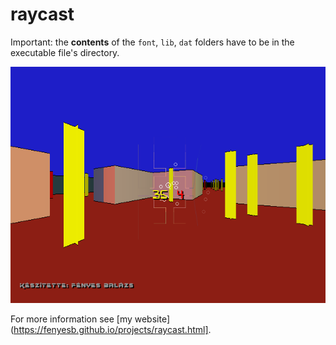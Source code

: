 # raycast

Important: the **contents** of the `font`, `lib`, `dat` folders have to be in the executable file's directory.

![Screenshot](screenshot.png "Screenshot")

For more information see [my website](https://fenyesb.github.io/projects/raycast.html].
